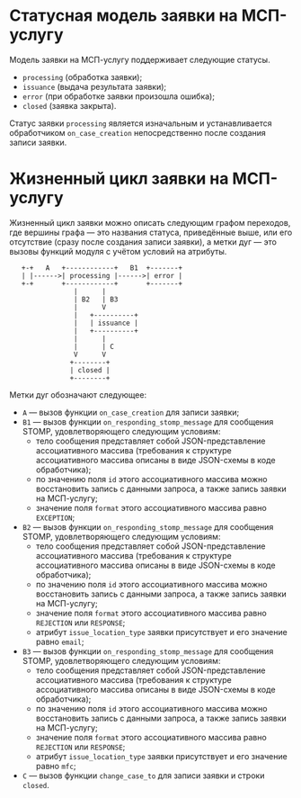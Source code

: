 # Статусная модель заявки на МСП-услугу

Модель заявки на МСП-услугу поддерживает следующие статусы.

*  `processing` (обработка заявки);
*  `issuance` (выдача результата заявки);
*  `error` (при обработке заявки произошла ошибка);
*  `closed` (заявка закрыта).

Статус заявки `processing` является изначальным и устанавливается обработчиком
`on_case_creation` непосредственно после создания записи заявки.

# Жизненный цикл заявки на МСП-услугу

Жизненный цикл заявки можно описать следующим графом переходов, где вершины
графа — это названия статуса, приведённые выше, или его отсутствие (сразу
после создания записи заявки), а метки дуг — это вызовы функций модуля с учётом
условий на атрибуты.

```
   +-+   A   +------------+   B1  +-------+
   | |------>| processing |------>| error |
   +-+       +------------+       +-------+
                |      |
                | B2   | B3
                |      V
                |   +----------+
                |   | issuance |
                |   +----------+
                |      |
                |      | C
                V      V
               +--------+
               | closed |
               +--------+
```

Метки дуг обозначают следующее:

*   `A` — вызов функции `on_case_creation` для записи заявки;
*   `B1` — вызов функции `on_responding_stomp_message` для сообщения STOMP,
    удовлетворяющего следующим условиям:
    -   тело сообщения представляет собой JSON-представление ассоциативного
        массива (требования к структуре ассоциативного массива описаны в виде
        JSON-схемы в коде обработчика);
    -   по значению поля `id` этого ассоциативного массива можно восстановить
        запись с данными запроса, а также запись заявки на МСП-услугу;
    -   значение поля `format` этого ассоциативного массива равно `EXCEPTION`;
*   `B2` — вызов функции `on_responding_stomp_message` для сообщения STOMP,
    удовлетворяющего следующим условиям:
    -   тело сообщения представляет собой JSON-представление ассоциативного
        массива (требования к структуре ассоциативного массива описаны в виде
        JSON-схемы в коде обработчика);
    -   по значению поля `id` этого ассоциативного массива можно восстановить
        запись с данными запроса, а также запись заявки на МСП-услугу;
    -   значение поля `format` этого ассоциативного массива равно `REJECTION`
        или `RESPONSE`;
    -   атрибут `issue_location_type` заявки присутствует и его значение равно
        `email`;
*   `B3` — вызов функции `on_responding_stomp_message` для сообщения STOMP,
    удовлетворяющего следующим условиям:
    -   тело сообщения представляет собой JSON-представление ассоциативного
        массива (требования к структуре ассоциативного массива описаны в виде
        JSON-схемы в коде обработчика);
    -   по значению поля `id` этого ассоциативного массива можно восстановить
        запись с данными запроса, а также запись заявки на МСП-услугу;
    -   значение поля `format` этого ассоциативного массива равно `REJECTION`
        или `RESPONSE`;
    -   атрибут `issue_location_type` заявки присутствует и его значение равно
        `mfc`;
*   `C` — вызов функции `change_case_to` для записи заявки и строки `closed`.
